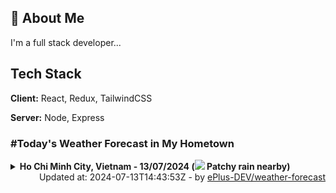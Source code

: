 ## 🚀 About Me
I'm a full stack developer...


## Tech Stack

**Client:** React, Redux, TailwindCSS

**Server:** Node, Express

### #Today's Weather Forecast in My Hometown



<details>
    <summary><b>Ho Chi Minh City, Vietnam - 13/07/2024 (<img src="https://cdn.weatherapi.com/weather/64x64/day/176.png" /> Patchy rain nearby)</b>
    </summary>

    
<table>
    <tr>
        <th>Hour</th>
        
    </tr>
    <tr>
        <th>Weather</th>
        
    </tr>
    <tr>
        <th>Condition</th>
        
    </tr>
    <tr>
        <th>Temperature</th>
        
    </tr>
    <tr>
        <th>Wind</th>
        
    </tr>
</table>

</details>

<div align="right">
    Updated at: 2024-07-13T14:43:53Z - by <a target="_blank"
        href="https://github.com/ePlus-DEV/weather-forecast">ePlus-DEV/weather-forecast</a>
</div>